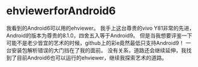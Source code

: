 # ehviewerforAndroid6
我看到的Android6可以用的ehviewer。
我手上这台尊贵的vivo Y81非常的先进，Android的版本为尊贵的8.1.0，四舍五入等于Android9。
但是当我想要评鉴一下可能不是老少皆宜的艺术的时候，github上的彩e竟然最低只支持Android9！
一台安装包解析错误的大门挡在了我的面前。
没有关系，道路还会继续延伸，我找到了目前Android6也可以运行的ehviewer，继续我探索艺术的道路。
